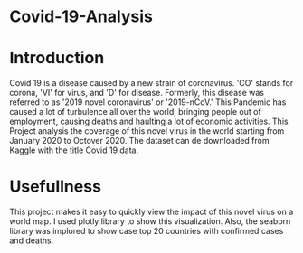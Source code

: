 # Covid-19-Analysis
# Introduction
Covid 19 is a disease caused by a new strain of coronavirus. 'CO' stands for corona, 'VI' for virus, and 'D' for disease. Formerly, this disease was referred to as '2019 novel coronavirus' or '2019-nCoV.' 
This Pandemic has caused a lot of turbulence all over the world, bringing people out of employment, causing deaths and haulting a lot of economic activities.
This Project analysis the coverage of this novel virus in the world starting from January 2020 to Octover 2020.
The dataset can de downloaded from Kaggle with the title Covid 19 data.


# Usefullness
This project makes it easy to quickly view the impact of this novel virus on a world map. I used plotly library to show this visualization. 
Also, the seaborn library was implored to show case top 20 countries with confirmed cases and deaths.

